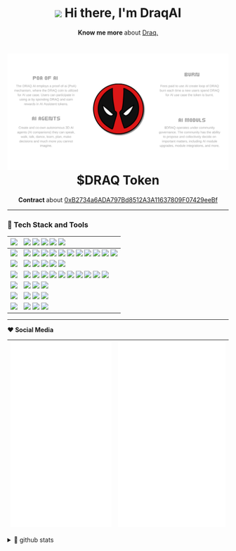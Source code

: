 

<h1 align="center"><img src="https://media.giphy.com/media/M90mJvfWfd5mbUuULX/giphy.gif" width="50px" style="max-width: 100%;"> Hi there, I'm DraqAI</h1>

<p align="center"> <strong>Know me more </strong> about <a href="https://x.com/draqai" target="_blank"> Draq.</a></p>

<h1 align="center"><img src="https://raw.githubusercontent.com/draqai/draqai/refs/heads/main/draq-ai.png"  width="1200px" style="max-width: 100%;"> $DRAQ Token</h1>

<p align="center"> <strong>Contract </strong> about <a href="https://bscscan.com/token/0xB2734a6ADA797Bd8512A3A11637809F07429eeBf">0xB2734a6ADA797Bd8512A3A11637809F07429eeBf</a></span></p>

---

### 💫 Tech Stack and Tools

| ![][h-design]   | ![][design-sketch] ![][design-figma] ![][design-blender]  ![][design-stable-diffusion] ![][design-live2d]                                                                                 |
| :-------------- | :---------------------------------------------------------------------------------------------------------------------------------------------------------------------------------------------------------------------------------------------- |
| ![][h-frontend] | ![][frontend-react] ![][frontend-nextjs] ![][frontend-zustand] ![][frontend-react-spring] ![][frontend-antd] ![][frontend-styled] ![][frontend-umi] ![][frontend-dumi] ![][frontend-electron] ![][frontend-three] ![][frontend-react-three]     | 
| ![][h-backend]  | ![][backend-node]  ![][backend-sqlite] ![][backend-mongodb] ![][backend-nginx] ![][backend-egg]                                                    |
| ![][h-devops]   |  ![][ops-docker] ![][ops-github-action] ![][ops-semantic-release] ![][ops-gitmoji]  ![][ops-vercel] ![][ops-prettier] ![][ops-eslint] ![][ops-stylelint] ![][ops-commitlint] ![][ops-changelog]  |
| ![][h-ide]      | ![][ide-webstorm] ![][ide-vscode] ![][ide-sublime]                                                                                                                                      |
| ![][h-os]       | ![][os-mac] ![][os-win] ![][os-ubuntu]                                                                                                                                                    |
| ![][h-shell]    | ![][shell-iterm] ![][shell-terminal] ![][shell-oh-my-posh]                                                                                                                                                                      |


---

<b>❤️ Social Media</b>

| ![](/assets/left.svg) | ![](/assets/right.svg)|
| --- | --- |

<details>
  <summary>👀 github stats</summary>

  <b></b>

![Rdmclin2's github stats](https://github-readme-stats.vercel.app/api?username=rdmclin2&show_icons=true&theme=dracula) 

![Top Langs](https://github-readme-stats.vercel.app/api/top-langs/?username=rdmclin2&layout=compact&theme=dracula)
 
</details>


<!-- SHIELD GROUP -->

[backend-egg]: https://img.shields.io/badge/-Egg-000?style=flat-square&logoColor=white
[backend-mongodb]: https://img.shields.io/badge/-MongoDB-000?style=flat-square&logoColor=white&logo=mongodb
[backend-nginx]: https://img.shields.io/badge/-Nginx-000?style=flat-square&logoColor=white&logo=nginx
[backend-node]: https://img.shields.io/badge/-Node.js-000?style=flat-square&logoColor=white&logo=node.js
[backend-sqlite]: https://img.shields.io/badge/-SQLite-000?style=flat-square&logoColor=white&logo=sqlite
[design-blender]: https://img.shields.io/badge/-Blender-000?style=flat-square&logoColor=white&logo=blender
[design-figma]: https://img.shields.io/badge/-Figma-000?style=flat-square&logoColor=white&logo=figma
[design-live2d]: https://img.shields.io/badge/-Live2D-000?style=flat-square
[design-sketch]: https://img.shields.io/badge/-Sketch-000?style=flat-square&logoColor=white&logo=sketch
[design-stable-diffusion]: https://img.shields.io/badge/-🤗_Stable_Diffusion-000?style=flat-square&logoColor=white
[frontend-antd]: https://img.shields.io/badge/-Ant_Design-000?style=flat-square&logoColor=white&logo=ant-design
[frontend-dumi]: https://img.shields.io/badge/-DUMI-000?style=flat-square
[frontend-electron]: https://img.shields.io/badge/-Electron-000?style=flat-square&logoColor=white&logo=electron
[frontend-nextjs]: https://img.shields.io/badge/-Next.js-black?logo=nextdotjs&style=flat-square
[frontend-react]: https://img.shields.io/badge/-React-000?style=flat-square&logoColor=white&logo=react
[frontend-react-spring]: https://img.shields.io/badge/-✌️_React_Spring-000?style=flat-square
[frontend-react-three]: https://img.shields.io/badge/-🇨🇭_React_Three-000?style=flat-square
[frontend-styled]: https://img.shields.io/badge/-Styled_Components-000?style=flat-square&logo=styled-components&logoColor=white
[frontend-three]: https://img.shields.io/badge/-Three.js-000?style=flat-square&logoColor=white&logo=threedotjs
[frontend-umi]: https://img.shields.io/badge/-UMI-000?style=flat-square&logo=umami
[frontend-zustand]: https://img.shields.io/badge/-🐻_Zustand-000?style=flat-square
[h-backend]: https://img.shields.io/badge/-BACKEND-000?style=flat-square
[h-design]: https://img.shields.io/badge/-DESIGN-000?style=flat-square
[h-devops]: https://img.shields.io/badge/-DEVOPS-000?style=flat-square
[h-frontend]: https://img.shields.io/badge/-FRONTEND-000?style=flat-square
[h-ide]: https://img.shields.io/badge/-IDE-000?style=flat-square
[h-os]: https://img.shields.io/badge/-OS-000?style=flat-square
[h-other]: https://img.shields.io/badge/-OTHER-000?style=flat-square
[h-shell]: https://img.shields.io/badge/-SHELL-000?style=flat-square
[ide-sublime]: https://img.shields.io/badge/-Sublime-000?style=flat-square&logoColor=white&logo=sublimetext
[ide-vscode]: https://img.shields.io/badge/-VS_Code-000?style=flat-square&logoColor=white&logo=visualstudiocode
[ide-webstorm]: https://img.shields.io/badge/-Webstorm-000?style=flat-square&logoColor=white&logo=webstorm
[ops-changelog]: https://img.shields.io/badge/-Conventional_Changelog-000?style=flat-square&logoColor=white&logo=conventionalcommits
[ops-commitlint]: https://img.shields.io/badge/-Commitlint-000?style=flat-square&logoColor=white&logo=commitlint
[ops-docker]: https://img.shields.io/badge/-Docker-000?style=flat-square&logoColor=white&logo=docker
[ops-eslint]: https://img.shields.io/badge/-ESlint-000?style=flat-square&logoColor=white&logo=eslint
[ops-github-action]: https://img.shields.io/badge/-GitHub_Actions-000?style=flat-square&logoColor=white&logo=github
[ops-gitmoji]: https://img.shields.io/badge/-😉_Gitmoji_Commit_Workflow-000?style=flat-square
[ops-prettier]: https://img.shields.io/badge/-Prettier-000?style=flat-square&logoColor=white&logo=prettier
[ops-semantic-release]: https://img.shields.io/badge/-Semantic_Release-000?style=flat-square&logoColor=white&logo=semanticrelease
[ops-stylelint]: https://img.shields.io/badge/-Stylelint-000?style=flat-square&logoColor=white&logo=stylelint
[ops-vercel]: https://img.shields.io/badge/-Vercel-000?style=flat-square&logoColor=white&logo=vercel
[os-mac]: https://img.shields.io/badge/-MacOS-000?style=flat-square&logoColor=white&logo=apple
[os-ubuntu]: https://img.shields.io/badge/-Ubuntu-000?style=flat-square&logoColor=white&logo=ubuntu
[os-win]: https://img.shields.io/badge/-Win11-000?style=flat-square&logoColor=white&logo=windows11
[shell-iterm]: https://img.shields.io/badge/-iTerm-000?style=flat-square&logoColor=white&logo=iterm2
[shell-oh-my-posh]: https://img.shields.io/badge/-Oh_My_Posh-000?style=flat-square&logoColor=white
[shell-terminal]: https://img.shields.io/badge/-Windows_Terminal-000?style=flat-square&logoColor=white&logo=windowsterminal
